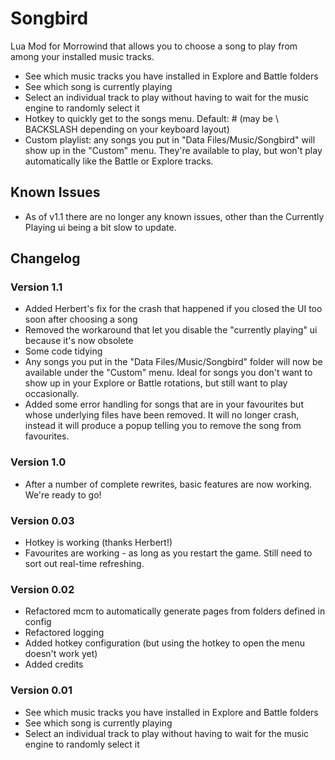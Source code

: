# Songbird
Lua Mod for Morrowind that allows you to choose a song to play from among your installed music tracks.

* See which music tracks you have installed in Explore and Battle folders
* See which song is currently playing
* Select an individual track to play without having to wait for the music engine to randomly select it
* Hotkey to quickly get to the songs menu. Default: # (may be \ BACKSLASH depending on your keyboard layout)
* Custom playlist: any songs you put in "Data Files/Music/Songbird" will show up in the "Custom" menu. They're available to play, but won't play automatically like the Battle or Explore tracks.

## Known Issues
* As of v1.1 there are no longer any known issues, other than the Currently Playing ui being a bit slow to update.

## Changelog
### Version 1.1
* Added Herbert's fix for the crash that happened if you closed the UI too soon after choosing a song
* Removed the workaround that let you disable the "currently playing" ui because it's now obsolete
* Some code tidying
* Any songs you put in the "Data Files/Music/Songbird" folder will now be available under the "Custom" menu. Ideal for songs you don't want to show up in your Explore or Battle rotations, but still want to play occasionally.
* Added some error handling for songs that are in your favourites but whose underlying files have been removed. It will no longer crash, instead it will produce a popup telling you to remove the song from favourites.

### Version 1.0
* After a number of complete rewrites, basic features are now working. We're ready to go!

### Version 0.03
* Hotkey is working (thanks Herbert!)
* Favourites are working - as long as you restart the game. Still need to sort out real-time refreshing.

### Version 0.02
* Refactored mcm to automatically generate pages from folders defined in config
* Refactored logging
* Added hotkey configuration (but using the hotkey to open the menu doesn't work yet)
* Added credits

### Version 0.01
* See which music tracks you have installed in Explore and Battle folders
* See which song is currently playing
* Select an individual track to play without having to wait for the music engine to randomly select it